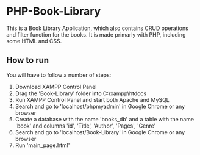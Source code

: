 # PHP-Book-Library
This is a Book Library Application, which also contains CRUD operations and filter function for the books. It is made primarly with PHP, including some HTML and CSS.

## How to run
You will have to follow a number of steps:
1. Download XAMPP Control Panel
2. Drag the 'Book-Library' folder into C:\xampp\htdocs
3. Run XAMPP Control Panel and start both Apache and MySQL
4. Search and go to 'localhost/phpmyadmin' in Google Chrome or any browser
5. Create a database with the name 'books_db' and a table with the name 'book' and columns 'id', 'Title', 'Author', 'Pages', 'Genre'
6. Search and go to 'localhost/Book-Library' in Google Chrome or any browser
7. Run 'main_page.html'
